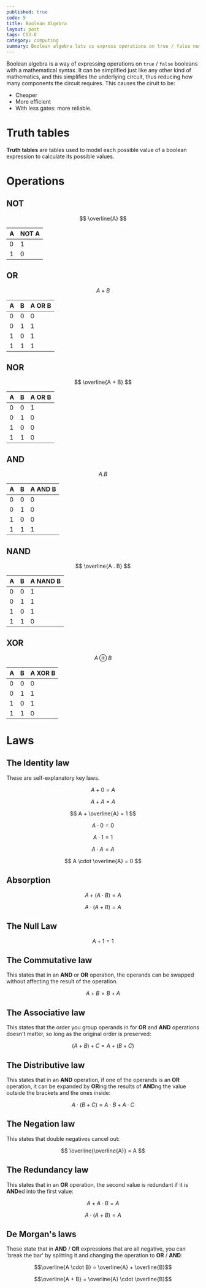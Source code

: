 ```yaml
---
published: true
code: 5
title: Boolean Algebra
layout: post
tags: CS3.6
category: computing
summary: Boolean algebra lets us express operations on true / false numbers with a mathemetical syntax.
---
```


Boolean algebra is a way of expressing operations on `true` / `false` booleans with a mathematical syntax. It can be simplified just like any other kind of mathematics, and this simplifies the underlying circuit, thus reducing how many components the circuit requires. This causes the ciruit to be:

+ Cheaper
+ More efficient
+ With less gates: more reliable.

# Truth tables

**Truth tables** are tables used to model each possible value of a boolean expression to calculate its possible values.

# Operations

## NOT

$$ \overline{A} $$

| A | NOT A |
|---|--------------|
| 0 | 1            |
| 1 | 0            |

## OR

$$ A + B $$

| A | B | A OR B |
|---|---|-------|
| 0 | 0 | 0     |
| 0 | 1 | 1     |
| 1 | 0 | 1     |
| 1 | 1 | 1     |

## NOR

$$ \overline{A + B} $$

| A | B | A OR B |
|---|---|-------|
| 0 | 0 | 1     |
| 0 | 1 | 0     |
| 1 | 0 | 0     |
| 1 | 1 | 0     |

## AND

$$ A . B $$

| A | B | A AND B |
|---|---|-------|
| 0 | 0 | 0     |
| 0 | 1 | 0     |
| 1 | 0 | 0     |
| 1 | 1 | 1     |

## NAND

$$ \overline{A . B} $$

| A | B | A NAND B |
|---|---|-------|
| 0 | 0 | 1     |
| 0 | 1 | 1     |
| 1 | 0 | 1     |
| 1 | 1 | 0     |


## XOR

$$ A \oplus B $$

| A | B | A XOR B |
|---|---|-------|
| 0 | 0 | 0     |
| 0 | 1 | 1     |
| 1 | 0 | 1     |
| 1 | 1 | 0     |


# Laws

## The Identity law

These are self-explanatory key laws.

$$ A + 0 = A $$

$$ A + A = A $$

$$ A + \overline{A} = 1 $$

$$ A \cdot 0 = 0 $$

$$ A \cdot 1 = 1 $$

$$ A \cdot A = A $$

$$ A \cdot \overline{A} = 0 $$

## Absorption

$$ A + (A \cdot B) = A $$

$$ A \cdot (A + B) = A $$

## The Null Law

$$ A + 1 = 1 $$

## The Commutative law

This states that in an **AND** or **OR** operation, the operands can be swapped without affecting the result of the operation.

$$ A + B = B + A $$

## The Associative law

This states that the order you group operands in for **OR** and **AND** operations doesn't matter, so long as the original order is preserved:

$$ (A + B) + C = A + (B + C) $$

## The Distributive law

This states that in an **AND** operation, if one of the operands is an **OR** operation, it can be expanded by **OR**ing the results of **AND**ng the value outside the brackets and the ones inside:

$$ A \cdot (B + C) = A \cdot B + A \cdot C $$

## The Negation law

This states that double negatives cancel out:

$$ \overline{\overline{A}} = A $$

## The Redundancy law

This states that in an **OR** operation, the second value is redundant if it is **AND**ed into the first value:

$$ A + A \cdot B = A $$

$$ A \cdot (A + B) = A $$

## De Morgan's laws

These state that in **AND** / **OR** expressions that are all negative, you can 'break the bar' by splitting it and changing the operation to **OR** / **AND**:

$$\overline{A \cdot B} = \overline{A} + \overline{B}$$

$$\overline{A + B} = \overline{A} \cdot \overline{B}$$
